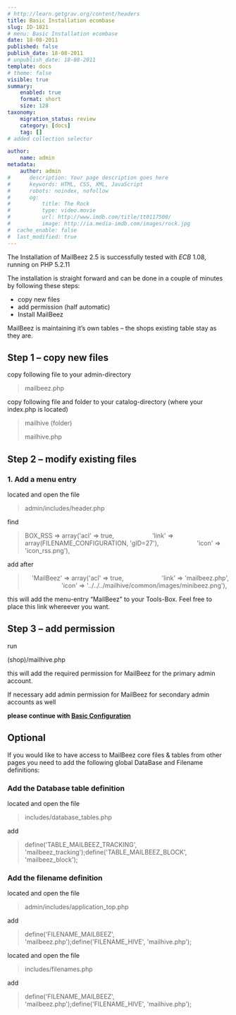 ```yaml
---
# http://learn.getgrav.org/content/headers
title: Basic Installation ecombase
slug: ID-1821
# menu: Basic Installation ecombase
date: 18-08-2011
published: false
publish_date: 18-08-2011
# unpublish_date: 18-08-2011
template: docs
# theme: false
visible: true
summary:
    enabled: true
    format: short
    size: 128
taxonomy:
    migration_status: review
    category: [docs]
    tag: []
# added collection selector

author:
    name: admin
metadata:
    author: admin
#      description: Your page description goes here
#      keywords: HTML, CSS, XML, JavaScript
#      robots: noindex, nofollow
#      og:
#          title: The Rock
#          type: video.movie
#          url: http://www.imdb.com/title/tt0117500/
#          image: http://ia.media-imdb.com/images/rock.jpg
#  cache_enable: false
#  last_modified: true
---
```


The Installation of MailBeez 2.5 is successfully tested with *ECB* 1.08, running on PHP 5.2.11

The installation is straight forward and can be done in a couple of minutes by following these steps:

- copy new files
- add permission (half automatic)
- Install MailBeez

MailBeez is maintaining it’s own tables – the shops existing table stay as they are.

## Step 1 – copy new files

copy following file to your admin-directory

> mailbeez.php

copy following file and folder to your catalog-directory (where your index.php is located)

> mailhive (folder)
> 
> mailhive.php

## Step 2 – modify existing files

### 1. Add a menu entry

located and open the file

> admin/includes/header.php

find

> BOX_RSS => array('acl' => true,
>                          'link' => array(FILENAME_CONFIGURATION, 'gID=27'),
>                          'icon' => 'icon_rss.png'),

add after

>     'MailBeez' => array('acl' => true,
>                          'link' => 'mailbeez.php',
>                          'icon' => '../../../mailhive/common/images/minibeez.png'),

this will add the menu-entry “MailBeez” to your Tools-Box. Feel free to place this link whereever you want.

## Step 3 – add permission

run

(shop)/mailhive.php

this will add the required permission for MailBeez for the primary admin account.

If necessary add admin permission for MailBeez for secondary admin accounts as well

**please continue with [Basic Configuration](http://localhost/wordpress_mailbeez_EOL/documentation/installation/config_queen/)**

## Optional

If you would like to have access to MailBeez core files & tables from other pages you need to add the following global DataBase and Filename definitions:

### Add the Database table definition

located and open the file

> includes/database\_tables.php

add

> define('TABLE_MAILBEEZ_TRACKING', 'mailbeez_tracking');define('TABLE_MAILBEEZ_BLOCK', 'mailbeez_block');

### Add the filename definition

located and open the file

> admin/includes/application\_top.php

add

> define('FILENAME_MAILBEEZ', 'mailbeez.php');define('FILENAME_HIVE', 'mailhive.php');

located and open the file

> includes/filenames.php

add

> define('FILENAME_MAILBEEZ', 'mailbeez.php');define('FILENAME_HIVE', 'mailhive.php');
